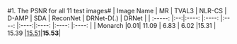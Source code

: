 #1. The PSNR for all 11 test images#
| Image Name | MR | TVAL3 | NLR-CS | D-AMP | SDA  | ReconNet | DRNet-D(.) | DRNet |
| :-----:    |:--:|:----: |:----:  |:----: |:----:|:----:    |:----:      |:----: |
|  Monarch   |0.01| 11.09 | 6.83   | 6.02  |15.31 | 15.39    |<u>15.51</u>|**15.53**|
